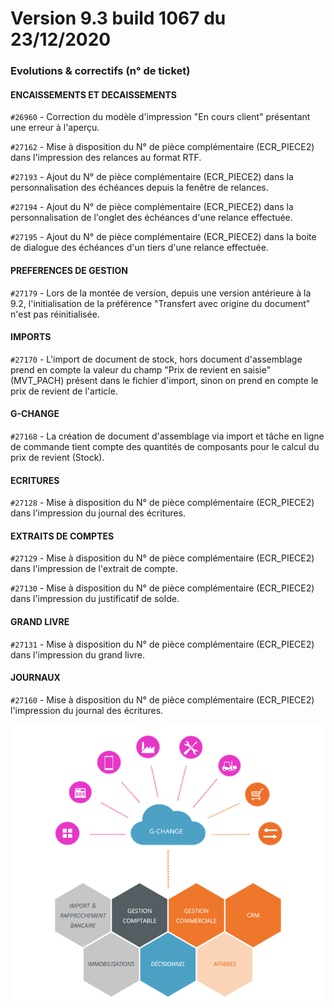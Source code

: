 # Version 9.3 build 1067 du 23/12/2020

### Evolutions & correctifs (n° de ticket)





#### ENCAISSEMENTS ET DECAISSEMENTS


`#26960` - Correction du modèle d'impression "En cours client" présentant une erreur à l'aperçu.


`#27162` - Mise à disposition du N° de pièce complémentaire (ECR\_PIECE2) dans l'impression des relances au format RTF.


`#27193` - Ajout du N° de pièce complémentaire (ECR\_PIECE2) dans la personnalisation des échéances depuis la fenêtre de relances.


`#27194` - Ajout du N° de pièce complémentaire (ECR\_PIECE2) dans la personnalisation de l'onglet des échéances d'une relance effectuée.


`#27195` - Ajout du N° de pièce complémentaire (ECR\_PIECE2) dans la boite de dialogue des échéances d'un tiers d'une relance effectuée.


#### PREFERENCES DE GESTION


`#27179` - Lors de la montée de version, depuis une version antérieure à la 9.2, l'initialisation de la préférence "Transfert avec origine du document" n'est pas réinitialisée.


#### IMPORTS


`#27170` - L'import de document de stock, hors document d'assemblage prend en compte la valeur du champ "Prix de revient en saisie" (MVT\_PACH) présent dans le fichier d'import, sinon on prend en compte le prix de revient de l'article.


#### G-CHANGE


`#27168` - La création de document d'assemblage via import et tâche en ligne de commande tient compte des quantités de composants pour le calcul du prix de revient (Stock).


#### ECRITURES


`#27128` - Mise à disposition du N° de pièce complémentaire (ECR\_PIECE2) dans l'impression du journal des écritures.


#### EXTRAITS DE COMPTES


`#27129` - Mise à disposition du N° de pièce complémentaire (ECR\_PIECE2) dans l'impression de l'extrait de compte.


`#27130` - Mise à disposition du N° de pièce complémentaire (ECR\_PIECE2) dans l'impression du justificatif de solde.


#### GRAND LIVRE


`#27131` - Mise à disposition du N° de pièce complémentaire (ECR\_PIECE2) dans l'impression du grand livre.


#### JOURNAUX


`#27160` - Mise à disposition du N° de pièce complémentaire (ECR\_PIECE2) l'impression du journal des écritures.


![](../assets/images/Version7/Images/Modules_de_l_ERP.png)


 


 


